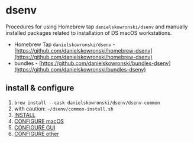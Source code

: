 # dsenv

Procedures for using Homebrew tap `danielskowronski/dsenv` and manually installed packages related to installation of DS macOS workstations.

- Homebrew Tap `danielskowronski/dsenv` - [https://github.com/danielskowronski/homebrew-dsenv](https://github.com/danielskowronski/homebrew-dsenv)
- bundles - [https://github.com/danielskowronski/bundles-dsenv](https://github.com/danielskowronski/bundles-dsenv)

## install & configure

1. `brew install --cask danielskowronski/dsenv/dsenv-common`
1. with caution: `~/dsenv/common-install.sh`
1. [INSTALL](INSTALL.md)
1. [CONFIGURE macOS](CONFIGURE_macOS.md)
1. [CONFIGURE GUI](CONFIGURE_GUI.md)
1. [CONFIGURE other](CONFIGURE_OTHER.md)
